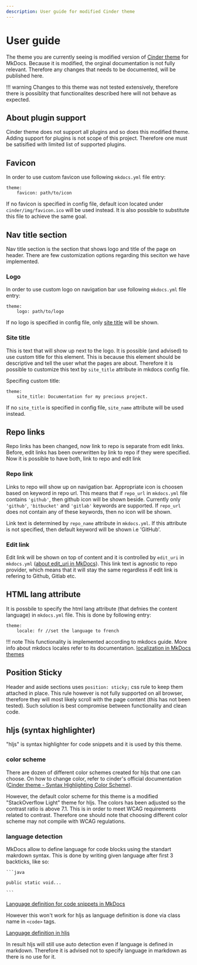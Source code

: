 ```yaml
---
description: User guide for modified Cinder theme
---
```


# User guide

The theme you are currently seeing is modified version of [Cinder theme](https://sourcefoundry.org/cinder/) for MkDocs. Because it is modified, the orginal documentation is not fully relevant. Therefore any changes that needs to be documented, will be published here.

!!! warning
    Changes to this theme was not tested extensively, therefore there is possiblity that functionalites described here will not behave as expected.

## About plugin support
Cinder theme does not support all plugins and so does this modified theme. Adding support for plugins is not scope of this project. Therefore one must be satisified with limited list of supported plugins.

## Favicon
In order to use custom favicon use following `mkdocs.yml` file entry:
```
theme: 
    favicon: path/to/icon
```
If no favicon is specified in config file, default icon located under `cinder/img/favicon.ico` will be used instead. It is also possible to substitute this file to achieve the same goal. 

## Nav title section
Nav title section is the section that shows logo and title of the page on header. There are few customization options regarding this seciton we have implemented.

### Logo
In order to use custom logo on navigation bar use following `mkdocs.yml` file entry:

```
theme: 
    logo: path/to/logo
```
If no logo is specified in config file, only [site title](#site-title) will be shown.

### Site title
This is text that will show up next to the logo. It is possible (and advised) to use custom title for this element. This is because this element should be descriptive and tell the user what the pages are about. Therefore it is possible to customize this text by `site_title` attribute in mkdocs config file.

Specifing custom title:
```
theme:
    site_title: Documentation for my precious project.
```

If no `site_title` is specified in config file, `site_name` attribute will be used instead.

## Repo links 
Repo links has been changed, now link to repo is separate from edit links. Before, edit links has been overwritten by link to repo if they were specified. Now it is possible to have both, link to repo and edit link

### Repo link
Links to repo will show up on navigation bar. Appropriate icon is choosen based on keyword in repo url. This means that if `repo_url` in `mkdocs.yml` file contains `'github'`, then github icon will be shown beside. Currently only `'github'`, `'bitbucket'` and `'gitlab'` keywords are supported. If `repo_url` does not contain any of these keywords, then no icon will be shown.

Link text is determined by `repo_name` attribute in `mkdocs.yml`. If this attribute is not specified, then default keyword will be shown i.e 'GitHub'.

### Edit link
Edit link will be shown on top of content and it is controlled by `edit_uri` in `mkdocs.yml` ([about edit_uri in MkDocs](https://www.mkdocs.org/user-guide/configuration/#edit_uri)). This link text is agnostic to repo provider, which means that it will stay the same regardless if edit link is refering to Github, Gitlab etc.  

## HTML lang attribute 
It is possbile to specify the html lang attribute (that defnies the content language) in `mkdocs.yml` file. This is done by following entry:

```
theme: 
    locale: fr //set the language to french
```
!!! note
    This functionality is implemented according to mkdocs guide. More info about mkdocs locales refer to its documentation. [localization in MkDocs themes](https://www.mkdocs.org/dev-guide/themes/#supporting-theme-localizationtranslation)

## Position Sticky
Header and aside sections uses `position: sticky;` css rule to keep them attached in place. This rule however is not fully supported on all browser, therefore they will most likely scroll with the page content (this has not been tested). Such solution is best compromise between functionality and clean code.

## hljs (syntax highlighter)
"hljs" is syntax highlighter for code snippets and it is used by this theme.

### color scheme
 There are dozen of different color schemes created for hljs that one can choose. On how to change color, refer to cinder's official documentation ([Cinder theme - Syntax Highlighting Color Scheme](https://sourcefoundry.org/cinder/#syntax-highlighting-color-scheme)). 

However, the default color scheme for this theme is a modified "StackOverflow Light" theme for hljs. The colors has been adjusted so the contrast ratio is above 7.1.
This is in order to meet WCAG requirements related to contrast. Therefore one should note that choosing different color scheme may not compile with WCAG regulations.

### language detection
MkDocs allow to define language for code blocks using the standart makrdown syntax. This is done by writing given language after first 3 backticks, like so:
```` 
```java

public static void...

```
```` 
[Language definition for code snippets in MkDocs](https://www.mkdocs.org/user-guide/writing-your-docs/#fenced-code-blocks)

However this won't work for hljs as language definition is done via class name in `<code>` tags.

[Language definition in hljs](https://highlightjs.readthedocs.io/en/latest/readme.html#in-the-browser)

 In result hljs will still use auto detection even if language is defined in markdown. Therefore it is advised not to specify language in markdown as there is no use for it.



 




